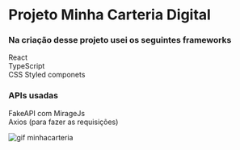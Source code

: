 <h1> Projeto Minha Carteria Digital </h1>

<h3> Na criação desse projeto usei os seguintes frameworks </h3>

React <br>
TypeScript <br>
CSS Styled componets
<h3> APIs usadas </h3>
FakeAPI com MirageJs <br>
Axios (para fazer as requisições)




![gif minhacarteria](https://user-images.githubusercontent.com/97038290/194023643-40ae5bf4-b731-457e-939d-829857ff4b25.gif)
